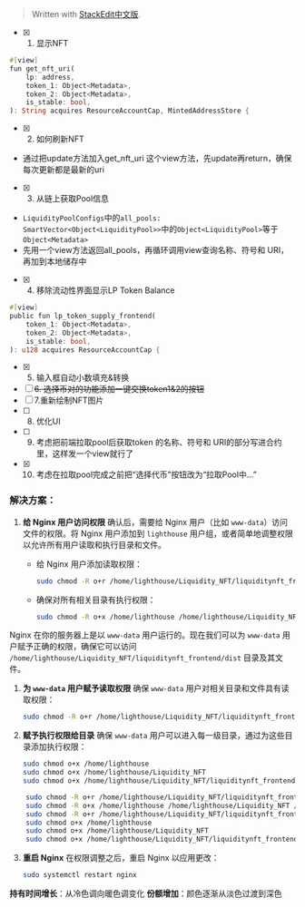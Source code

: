 


> Written with [StackEdit中文版](https://stackedit.cn/).

- [x] 1. 显示NFT
```rust
#[view]  
fun get_nft_uri(  
    lp: address,  
    token_1: Object<Metadata>,  
    token_2: Object<Metadata>,  
    is_stable: bool,  
): String acquires ResourceAccountCap, MintedAddressStore {
```
- [x] 2. 如何刷新NFT
- 通过把update方法加入get_nft_uri 这个view方法，先update再return，确保每次更新都是最新的uri
- [x] 3. 从链上获取Pool信息
- `LiquidityPoolConfigs`中的`all_pools: SmartVector<Object<LiquidityPool>>`中的`Object<LiquidityPool>`等于`Object<Metadata>`
- 先用一个view方法返回all_pools，再循环调用view查询名称、符号和 URI，再加到本地储存中

- [x] 4. 移除流动性界面显示LP Token Balance
```rust
#[view]  
public fun lp_token_supply_frontend(  
    token_1: Object<Metadata>,  
    token_2: Object<Metadata>,  
    is_stable: bool,  
): u128 acquires ResourceAccountCap {
```
- [x] 5. 输入框自动小数填充&转换
- [ ] ~~6. 选择币对的功能添加一键交换token1&2的按钮~~
- [ ] 7.重新绘制NFT图片
- [ ] 8. 优化UI
- [ ] 9. 考虑把前端拉取pool后获取token 的名称、符号和 URI的部分写进合约里，这样发一个view就行了
- [x] 10. 考虑在拉取pool完成之前把“选择代币”按钮改为“拉取Pool中...”


### 解决方案：

1. **给 Nginx 用户访问权限**
   确认后，需要给 Nginx 用户（比如 `www-data`）访问文件的权限。将 Nginx 用户添加到 `lighthouse` 用户组，或者简单地调整权限以允许所有用户读取和执行目录和文件。

   - 给 Nginx 用户添加读取权限：
     ```bash
     sudo chmod -R o+r /home/lighthouse/Liquidity_NFT/liquiditynft_frontend/dist
     ```

   - 确保对所有相关目录有执行权限：
     ```bash
     sudo chmod -R o+x /home/lighthouse /home/lighthouse/Liquidity_NFT /home/lighthouse/Liquidity_NFT/liquiditynft_frontend
     ```
Nginx 在你的服务器上是以 `www-data` 用户运行的。现在我们可以为 `www-data` 用户赋予正确的权限，确保它可以访问 `/home/lighthouse/Liquidity_NFT/liquiditynft_frontend/dist` 目录及其文件。

1. **为 `www-data` 用户赋予读取权限**
   确保 `www-data` 用户对相关目录和文件具有读取权限：
   ```bash
   sudo chmod -R o+r /home/lighthouse/Liquidity_NFT/liquiditynft_frontend/dist
   ```

2. **赋予执行权限给目录**
   确保 `www-data` 用户可以进入每一级目录，通过为这些目录添加执行权限：
   ```bash
   sudo chmod o+x /home/lighthouse
   sudo chmod o+x /home/lighthouse/Liquidity_NFT
   sudo chmod o+x /home/lighthouse/Liquidity_NFT/liquiditynft_frontend
   ```

```bash
	sudo chmod -R o+r /home/lighthouse/Liquidity_NFT/liquiditynft_frontend/dist
	sudo chmod -R o+x /home/lighthouse /home/lighthouse/Liquidity_NFT /home/lighthouse/Liquidity_NFT/liquiditynft_frontend
	sudo chmod -R o+r /home/lighthouse/Liquidity_NFT/liquiditynft_frontend/dist
	sudo chmod o+x /home/lighthouse
    sudo chmod o+x /home/lighthouse/Liquidity_NFT
    sudo chmod o+x /home/lighthouse/Liquidity_NFT/liquiditynft_frontend
```

3. **重启 Nginx**
   在权限调整之后，重启 Nginx 以应用更改：
   ```bash
   sudo systemctl restart nginx
   ```


**持有时间增长**：从冷色调向暖色调变化
**份额增加**：颜色逐渐从淡色过渡到深色
<!--stackedit_data:
eyJoaXN0b3J5IjpbNjU4MTA2Nzk2LDkwNDczODM4OSw3NTkyMj
gyNDUsLTIwNjQzOTE1MDcsLTE0Mjg4NjA1MTgsLTc1MjA0NTI0
NiwtMjA3NTE2NjMxNCwtOTcxOTUwMDI3LDExMTc0MDI0NDYsLT
M4NjczNjkxNCwxOTE5MjE3MTM0LDE3NTg3NzIwMTMsMzU3NTMy
MzA5LDE2MDAxMzQ1MTcsMjA2NjE5MTE4MF19
-->